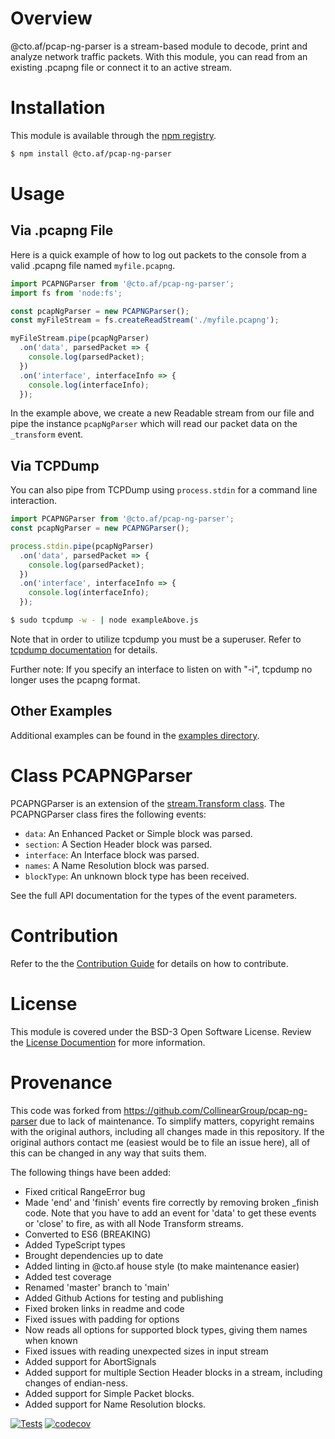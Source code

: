
# Overview
@cto.af/pcap-ng-parser is a stream-based module to decode, print and analyze network traffic packets. With this module, you can read from an existing .pcapng file or connect it to an active stream.

# Installation

This module is available through the [npm registry](https://www.npmjs.com/).

```bash
$ npm install @cto.af/pcap-ng-parser
```

# Usage

## Via .pcapng File
Here is a quick example of how to log out packets to the console from a valid .pcapng file named `myfile.pcapng`.

```javascript
import PCAPNGParser from '@cto.af/pcap-ng-parser';
import fs from 'node:fs';

const pcapNgParser = new PCAPNGParser();
const myFileStream = fs.createReadStream('./myfile.pcapng');

myFileStream.pipe(pcapNgParser)
  .on('data', parsedPacket => {
    console.log(parsedPacket);
  })
  .on('interface', interfaceInfo => {
    console.log(interfaceInfo);
  });
```

In the example above, we create a new Readable stream from our file and pipe the instance `pcapNgParser` which will read our packet data on the `_transform` event.

## Via TCPDump

You can also pipe from TCPDump using `process.stdin` for a command line interaction.

```javascript
import PCAPNGParser from '@cto.af/pcap-ng-parser';
const pcapNgParser = new PCAPNGParser();

process.stdin.pipe(pcapNgParser)
  .on('data', parsedPacket => {
    console.log(parsedPacket);
  })
  .on('interface', interfaceInfo => {
    console.log(interfaceInfo);
  });
```

```bash
$ sudo tcpdump -w - | node exampleAbove.js
```

Note that in order to utilize tcpdump you must be a superuser. Refer to [tcpdump documentation](http://www.tcpdump.org/manpages/tcpdump.1.html) for details.

Further note: If you specify an interface to listen on with "-i", tcpdump no
longer uses the pcapng format.

## Other Examples

Additional examples can be found in the [examples directory](/examples/).

# Class PCAPNGParser

PCAPNGParser is an extension of the [stream.Transform
class](https://nodejs.org/api/stream.html#stream_class_stream_transform). The
PCAPNGParser class fires the following events:

- `data`: An Enhanced Packet or Simple block was parsed.
- `section`: A Section Header block was parsed.
- `interface`: An Interface block was parsed.
- `names`: A Name Resolution block was parsed.
- `blockType`: An unknown block type has been received.

See the full API documentation for the types of the event parameters.

# Contribution

Refer to the the [Contribution Guide](/docs/CONTRIBUTING.md) for details on how to contribute.

# License

This module is covered under the BSD-3 Open Software License. Review the [License Documention](/docs/LICENSE.md) for more information.

# Provenance

This code was forked from https://github.com/CollinearGroup/pcap-ng-parser due
to lack of maintenance.  To simplify matters, copyright remains with the
original authors, including all changes made in this repository.  If the
original authors contact me (easiest would be to file an issue here), all of
this can be changed in any way that suits them.

The following things have been added:

- Fixed critical RangeError bug
- Made 'end' and 'finish' events fire correctly by removing broken _finish code.  Note that you have to add an event for 'data' to get these events or 'close'
  to fire, as with all Node Transform streams.
- Converted to ES6 (BREAKING)
- Added TypeScript types
- Brought dependencies up to date
- Added linting in @cto.af house style (to make maintenance easier)
- Added test coverage
- Renamed 'master' branch to 'main'
- Added Github Actions for testing and publishing
- Fixed broken links in readme and code
- Fixed issues with padding for options
- Now reads all options for supported block types, giving them names when known
- Fixed issues with reading unexpected sizes in input stream
- Added support for AbortSignals
- Added support for multiple Section Header blocks in a stream, including
  changes of endian-ness.
- Added support for Simple Packet blocks.
- Added support for Name Resolution blocks.

[![Tests](https://github.com/cto-af/pcap-ng-parser/actions/workflows/node.js.yml/badge.svg)](https://github.com/cto-af/pcap-ng-parser/actions/workflows/node.js.yml)
[![codecov](https://codecov.io/gh/cto-af/pcap-ng-parser/graph/badge.svg?token=Akjw67WYcn)](https://codecov.io/gh/cto-af/pcap-ng-parser)
